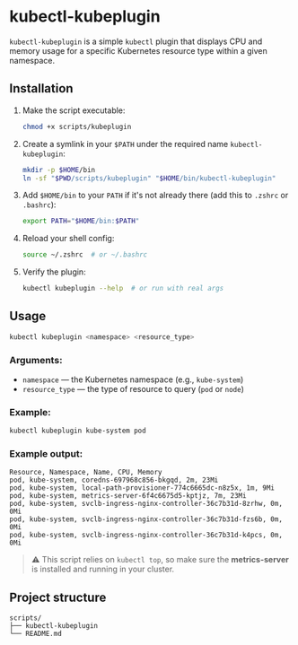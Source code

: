 # kubectl-kubeplugin

`kubectl-kubeplugin` is a simple `kubectl` plugin that displays CPU and memory usage for a specific Kubernetes resource type within a given namespace.

## Installation

1. Make the script executable:
    ```bash
    chmod +x scripts/kubeplugin
    ```

2. Create a symlink in your `$PATH` under the required name `kubectl-kubeplugin`:
    ```bash
    mkdir -p $HOME/bin
    ln -sf "$PWD/scripts/kubeplugin" "$HOME/bin/kubectl-kubeplugin"
    ```

3. Add `$HOME/bin` to your `PATH` if it's not already there (add this to `.zshrc` or `.bashrc`):
    ```bash
    export PATH="$HOME/bin:$PATH"
    ```

4. Reload your shell config:
    ```bash
    source ~/.zshrc  # or ~/.bashrc
    ```

5. Verify the plugin:
    ```bash
    kubectl kubeplugin --help  # or run with real args
    ```

## Usage

```bash
kubectl kubeplugin <namespace> <resource_type>
```

### Arguments:
- `namespace` — the Kubernetes namespace (e.g., `kube-system`)
- `resource_type` — the type of resource to query (`pod` or `node`)

### Example:
```bash
kubectl kubeplugin kube-system pod
```

### Example output:
```
Resource, Namespace, Name, CPU, Memory
pod, kube-system, coredns-697968c856-bkgqd, 2m, 23Mi
pod, kube-system, local-path-provisioner-774c6665dc-n8z5x, 1m, 9Mi
pod, kube-system, metrics-server-6f4c6675d5-kptjz, 7m, 23Mi
pod, kube-system, svclb-ingress-nginx-controller-36c7b31d-8zrhw, 0m, 0Mi
pod, kube-system, svclb-ingress-nginx-controller-36c7b31d-fzs6b, 0m, 0Mi
pod, kube-system, svclb-ingress-nginx-controller-36c7b31d-k4pcs, 0m, 0Mi
```

> ⚠️ This script relies on `kubectl top`, so make sure the **metrics-server** is installed and running in your cluster.

## Project structure

```
scripts/
├── kubectl-kubeplugin
└── README.md
```